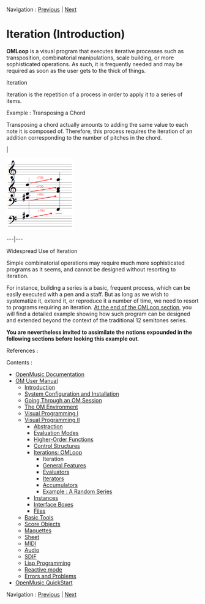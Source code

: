 Navigation : [Previous](OMLoop "page précédente\(Iterations:
OMLoop\)") | [Next](LoopGeneral "Next\(General
Features\)")


# Iteration (Introduction)

**OMLoop** is a visual program that executes iterative processes such as
transposition, combinatorial manipulations, scale building, or more
sophisticated operations. As such, it is frequently needed and may be required
as soon as the user gets to the thick of things.

Iteration

Iteration is the repetition of a process in order to apply it to a series of
items.

Example : Transposing a Chord

Transposing a chord actually amounts to adding the same value to each note it
is composed of. Therefore, this process requires the iteration of an addition
corresponding to the number of pitches in the chord.

|

![](../res/exconcept.png)  
  
---|---  
  
Widespread Use of Iteration

Simple combinatorial operations may require much more sophisticated programs
as it seems, and  cannot be designed without resorting to iteration.

For instance, building a series is a basic, frequent process, which can be
easily executed with a pen and a staff. But as long as we wish to systematize
it, extend it, or reproduce it a number of time, we need to resort to programs
requiring an iteration. [ At the end of the OMLoop section](LoopExample),
you will find a detailed example showing how such program can be designed and
extended beyond the context of the traditional 12 semitones series.

**You are nevertheless invited to assimilate the notions expounded in the
following sections before looking this example out**.

References :

Contents :

  * [OpenMusic Documentation](OM-Documentation)
  * [OM User Manual](OM-User-Manual)
    * [Introduction](00-Contents)
    * [System Configuration and Installation](Installation)
    * [Going Through an OM Session](Goingthrough)
    * [The OM Environment](Environment)
    * [Visual Programming I](BasicVisualProgramming)
    * [Visual Programming II](AdvancedVisualProgramming)
      * [Abstraction](Abstraction)
      * [Evaluation Modes](EvalModes)
      * [Higher-Order Functions](HighOrder)
      * [Control Structures](Control)
      * [Iterations: OMLoop](OMLoop)
        * Iteration
        * [General Features](LoopGeneral)
        * [Evaluators](LoopEvaluators)
        * [Iterators](LoopIterators)
        * [Accumulators](LoopAccumulators)
        * [Example : A Random Series](LoopExample)
      * [Instances](Instances)
      * [Interface Boxes](InterfaceBoxes)
      * [Files](Files)
    * [Basic Tools](BasicObjects)
    * [Score Objects](ScoreObjects)
    * [Maquettes](Maquettes)
    * [Sheet](Sheet)
    * [MIDI](MIDI)
    * [Audio](Audio)
    * [SDIF](SDIF)
    * [Lisp Programming](Lisp)
    * [Reactive mode](Reactive)
    * [Errors and Problems](errors)
  * [OpenMusic QuickStart](QuickStart-Chapters)

Navigation : [Previous](OMLoop "page précédente\(Iterations:
OMLoop\)") | [Next](LoopGeneral "Next\(General
Features\)")


